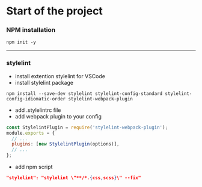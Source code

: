 # Start of the project

### NPM installation
```
npm init -y
```
***
### stylelint
- install extention stylelint for VSCode
- install stylelint package

```
npm install --save-dev stylelint stylelint-config-standard stylelint-config-idiomatic-order stylelint-webpack-plugin
```

- add .stylelintrc file
- add webpack plugin to your config
```javascript
const StylelintPlugin = require('stylelint-webpack-plugin');
module.exports = {
  // ...
  plugins: [new StylelintPlugin(options)],
  // ...
};
```
- add npm script

```json
"stylelint": "stylelint \"**/*.{css,scss}\" --fix"
```
